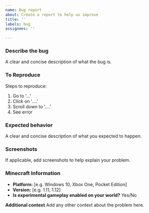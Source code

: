 ```yaml
---
name: Bug report
about: Create a report to help us improve
title: ''
labels: bug
assignees: ''

---
```


### Describe the bug
A clear and concise description of what the bug is.

### To Reproduce
Steps to reproduce:
1. Go to '...'
2. Click on '....'
3. Scroll down to '....'
4. See error

### Expected behavior
A clear and concise description of what you expected to happen.

### Screenshots
If applicable, add screenshots to help explain your problem.

### Minecraft Information
 - **Platform:** [e.g. Windows 10, Xbox One, Pocket Edition]
 - **Version:** [e.g. 1.11, 1.12]
 - **Is experimental gameplay enabled on your world?** Yes/No

**Additional context**
Add any other context about the problem here.
